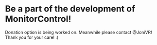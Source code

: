 #  Be a part of the development of MonitorControl!

Donation option is being worked on. Meanwhile please contact @JoniVR! Thank you for your care! :)

